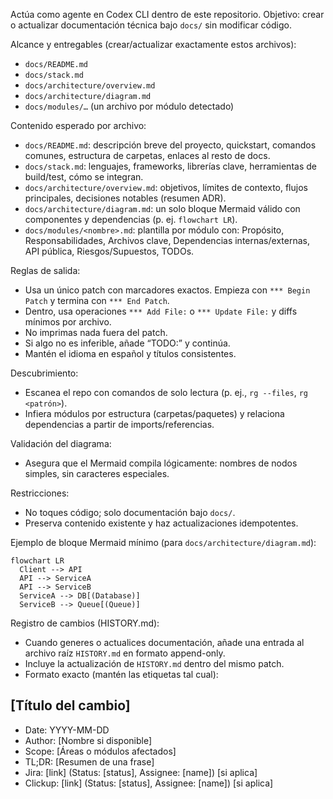 Actúa como agente en Codex CLI dentro de este repositorio. Objetivo: crear o actualizar documentación técnica bajo `docs/` sin modificar código.

Alcance y entregables (crear/actualizar exactamente estos archivos):
- `docs/README.md`
- `docs/stack.md`
- `docs/architecture/overview.md`
- `docs/architecture/diagram.md`
- `docs/modules/…` (un archivo por módulo detectado)

Contenido esperado por archivo:
- `docs/README.md`: descripción breve del proyecto, quickstart, comandos comunes, estructura de carpetas, enlaces al resto de docs.
- `docs/stack.md`: lenguajes, frameworks, librerías clave, herramientas de build/test, cómo se integran.
- `docs/architecture/overview.md`: objetivos, límites de contexto, flujos principales, decisiones notables (resumen ADR).
- `docs/architecture/diagram.md`: un solo bloque Mermaid válido con componentes y dependencias (p. ej. `flowchart LR`).
- `docs/modules/<nombre>.md`: plantilla por módulo con: Propósito, Responsabilidades, Archivos clave, Dependencias internas/externas, API pública, Riesgos/Supuestos, TODOs.

Reglas de salida:
- Usa un único patch con marcadores exactos. Empieza con `*** Begin Patch` y termina con `*** End Patch`.
- Dentro, usa operaciones `*** Add File:` o `*** Update File:` y diffs mínimos por archivo.
- No imprimas nada fuera del patch.
- Si algo no es inferible, añade “TODO:” y continúa.
- Mantén el idioma en español y títulos consistentes.

Descubrimiento:
- Escanea el repo con comandos de solo lectura (p. ej., `rg --files`, `rg <patrón>`).
- Infiera módulos por estructura (carpetas/paquetes) y relaciona dependencias a partir de imports/referencias.

Validación del diagrama:
- Asegura que el Mermaid compila lógicamente: nombres de nodos simples, sin caracteres especiales.

Restricciones:
- No toques código; solo documentación bajo `docs/`.
- Preserva contenido existente y haz actualizaciones idempotentes.

Ejemplo de bloque Mermaid mínimo (para `docs/architecture/diagram.md`):

```mermaid
flowchart LR
  Client --> API
  API --> ServiceA
  API --> ServiceB
  ServiceA --> DB[(Database)]
  ServiceB --> Queue[(Queue)]
```

Registro de cambios (HISTORY.md):
- Cuando generes o actualices documentación, añade una entrada al archivo raíz `HISTORY.md` en formato append-only.
- Incluye la actualización de `HISTORY.md` dentro del mismo patch.
- Formato exacto (mantén las etiquetas tal cual):

## [Título del cambio]
- Date: YYYY-MM-DD
- Author: [Nombre si disponible]
- Scope: [Áreas o módulos afectados]
- TL;DR: [Resumen de una frase]
- Jira: [link] (Status: [status], Assignee: [name])  [si aplica]
- Clickup: [link] (Status: [status], Assignee: [name])  [si aplica]
